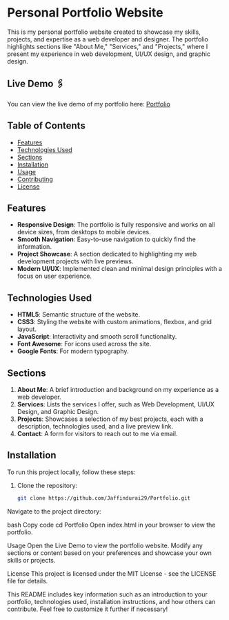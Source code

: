 # Personal Portfolio Website

This is my personal portfolio website created to showcase my skills, projects, and expertise as a web developer and designer. The portfolio highlights sections like "About Me," "Services," and "Projects," where I present my experience in web development, UI/UX design, and graphic design.

## Live Demo 🖇️
You can view the live demo of my portfolio here: [Portfolio](https://jaffindurai29.github.io/Portfolio/)

## Table of Contents
- [Features](#features)
- [Technologies Used](#technologies-used)
- [Sections](#sections)
- [Installation](#installation)
- [Usage](#usage)
- [Contributing](#contributing)
- [License](#license)
  
## Features
- **Responsive Design**: The portfolio is fully responsive and works on all device sizes, from desktops to mobile devices.
- **Smooth Navigation**: Easy-to-use navigation to quickly find the information.
- **Project Showcase**: A section dedicated to highlighting my web development projects with live previews.
- **Modern UI/UX**: Implemented clean and minimal design principles with a focus on user experience.
  
## Technologies Used
- **HTML5**: Semantic structure of the website.
- **CSS3**: Styling the website with custom animations, flexbox, and grid layout.
- **JavaScript**: Interactivity and smooth scroll functionality.
- **Font Awesome**: For icons used across the site.
- **Google Fonts**: For modern typography.

## Sections
1. **About Me**: A brief introduction and background on my experience as a web developer.
2. **Services**: Lists the services I offer, such as Web Development, UI/UX Design, and Graphic Design.
3. **Projects**: Showcases a selection of my best projects, each with a description, technologies used, and a live preview link.
4. **Contact**: A form for visitors to reach out to me via email.

## Installation
To run this project locally, follow these steps:

1. Clone the repository:
   ```bash
   git clone https://github.com/Jaffindurai29/Portfolio.git
Navigate to the project directory:

bash
Copy code
cd Portfolio
Open index.html in your browser to view the portfolio.

Usage
Open the Live Demo to view the portfolio website.
Modify any sections or content based on your preferences and showcase your own skills or projects.

License
This project is licensed under the MIT License - see the LICENSE file for details.

This README includes key information such as an introduction to your portfolio, technologies used, installation instructions, and how others can contribute. Feel free to customize it further if necessary!
